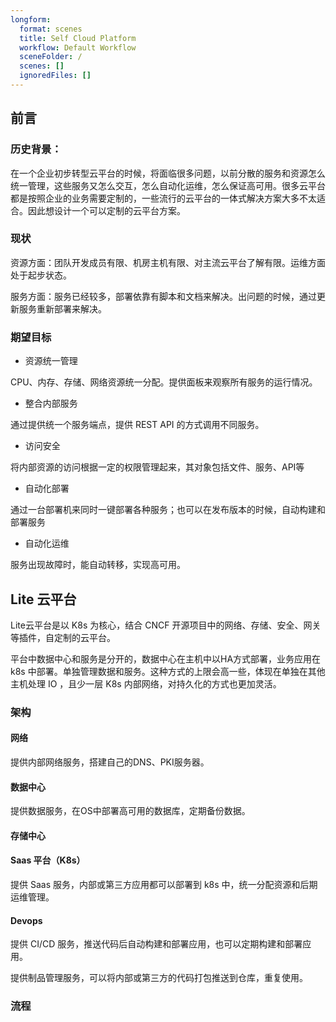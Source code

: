 ```yaml
---
longform:
  format: scenes
  title: Self Cloud Platform
  workflow: Default Workflow
  sceneFolder: /
  scenes: []
  ignoredFiles: []
---
```

## 前言

### 历史背景：
在一个企业初步转型云平台的时候，将面临很多问题，以前分散的服务和资源怎么统一管理，这些服务又怎么交互，怎么自动化运维，怎么保证高可用。很多云平台都是按照企业的业务需要定制的，一些流行的云平台的一体式解决方案大多不太适合。因此想设计一个可以定制的云平台方案。

### 现状

资源方面：团队开发成员有限、机房主机有限、对主流云平台了解有限。运维方面处于起步状态。

服务方面：服务已经较多，部署依靠有脚本和文档来解决。出问题的时候，通过更新服务重新部署来解决。

### 期望目标

- 资源统一管理

CPU、内存、存储、网络资源统一分配。提供面板来观察所有服务的运行情况。

- 整合内部服务

通过提供统一个服务端点，提供 REST API 的方式调用不同服务。

- 访问安全

将内部资源的访问根据一定的权限管理起来，其对象包括文件、服务、API等

- 自动化部署

通过一台部署机来同时一键部署各种服务；也可以在发布版本的时候，自动构建和部署服务

- 自动化运维

服务出现故障时，能自动转移，实现高可用。

  

## Lite 云平台

Lite云平台是以 K8s 为核心，结合 CNCF 开源项目中的网络、存储、安全、网关等插件，自定制的云平台。

平台中数据中心和服务是分开的，数据中心在主机中以HA方式部署，业务应用在 k8s 中部署。单独管理数据和服务。这种方式的上限会高一些，体现在单独在其他主机处理 IO ，且少一层 K8s 内部网络，对持久化的方式也更加灵活。

  

### 架构

#### 网络

提供内部网络服务，搭建自己的DNS、PKI服务器。

#### 数据中心

提供数据服务，在OS中部署高可用的数据库，定期备份数据。

#### 存储中心

#### Saas 平台（K8s）

提供 Saas 服务，内部或第三方应用都可以部署到 k8s 中，统一分配资源和后期运维管理。

#### Devops

提供 CI/CD 服务，推送代码后自动构建和部署应用，也可以定期构建和部署应用。

提供制品管理服务，可以将内部或第三方的代码打包推送到仓库，重复使用。

### 流程